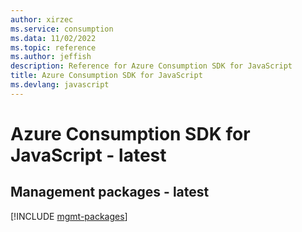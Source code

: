 ```yaml
---
author: xirzec
ms.service: consumption
ms.data: 11/02/2022
ms.topic: reference
ms.author: jeffish
description: Reference for Azure Consumption SDK for JavaScript
title: Azure Consumption SDK for JavaScript
ms.devlang: javascript
---
```

# Azure Consumption SDK for JavaScript - latest

## Management packages - latest
[!INCLUDE [mgmt-packages](consumption-mgmt-index.md)]